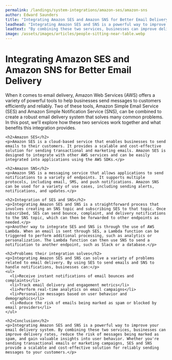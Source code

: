 ```yaml
---
permalink: /landings/system-integrations/amazon-ses/amazon-sns
author: Edward Saunders
title: "Integrating Amazon SES and Amazon SNS for Better Email Delivery"
leadhead: "Integrating Amazon SES and SNS is a powerful way to improve your email delivery system"
leadtext: "By combining these two services, businesses can improve delivery rates, reduce the risk of messages being marked as spam, and gain valuable insights into user behavior. Whether you're sending transactional emails or marketing campaigns, SES and SNS provide a scalable and cost-effective solution for reliably sending messages to your customers."
image: /assets/images/articles/people-sitting-near-table.webp
---
```

<div class="arttext">    <h1>Integrating Amazon SES and Amazon SNS for Better Email Delivery</h1>
    <p>When it comes to email delivery, Amazon Web Services (AWS) offers a variety of powerful tools to help businesses send messages to customers efficiently and reliably. Two of these tools, Amazon Simple Email Service (SES) and Amazon Simple Notification Service (SNS), can be combined to create a robust email delivery system that solves many common problems. In this post, we'll explore how these two services work together and what benefits this integration provides.</p>
    
    <h2>Amazon SES</h2>
    <p>Amazon SES is a cloud-based service that enables businesses to send emails to their customers. It provides a scalable and cost-effective solution for sending transactional and marketing emails. Amazon SES is designed to integrate with other AWS services and can be easily integrated into applications using the AWS SDKs.</p>
    
    <h2>Amazon SNS</h2>
    <p>Amazon SNS is a messaging service that allows applications to send notifications to a variety of endpoints. It supports multiple protocols, including email, SMS, and push notifications. Amazon SNS can be used for a variety of use cases, including sending alerts, notifications, and updates.</p>
    
    <h2>Integration of SES and SNS</h2>
    <p>Integrating Amazon SES and SNS is a straightforward process that involves creating an SNS topic and subscribing SES to that topic. Once subscribed, SES can send bounce, complaint, and delivery notifications to the SNS topic, which can then be forwarded to other endpoints as needed.</p>
    <p>Another way to integrate SES and SNS is through the use of AWS Lambda. When an email is sent through SES, a Lambda function can be triggered to perform additional processing, such as analytics or personalization. The Lambda function can then use SNS to send a notification to another endpoint, such as Slack or a database.</p>
    
    <h2>Problems their integration solves</h2>
    <p>Integrating Amazon SES and SNS can solve a variety of problems related to email delivery. By using SES to send emails and SNS to handle notifications, businesses can:</p>
    <ul>
      <li>Receive instant notifications of email bounces and complaints</li>
      <li>Track email delivery and engagement metrics</li>
      <li>Perform real-time analytics on email campaigns</li>
      <li>Personalize messages based on user behavior and demographics</li>
      <li>Reduce the risk of emails being marked as spam or blocked by email providers</li>
    </ul>
    
    <h2>Conclusion</h2>
    <p>Integrating Amazon SES and SNS is a powerful way to improve your email delivery system. By combining these two services, businesses can improve delivery rates, reduce the risk of messages being marked as spam, and gain valuable insights into user behavior. Whether you're sending transactional emails or marketing campaigns, SES and SNS provide a scalable and cost-effective solution for reliably sending messages to your customers.</p>
</div>